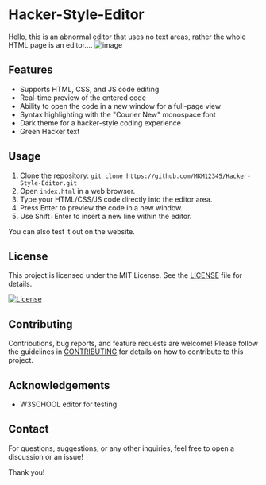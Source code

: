 # Hacker-Style-Editor

Hello, this is an abnormal editor that uses no text areas, rather the whole HTML page is an editor....
![image](https://github.com/MKM12345/Hacker-Style-Editor/assets/120132998/ef29cd59-8bfb-4c8d-bc61-143d869fa538)


## Features

- Supports HTML, CSS, and JS code editing
- Real-time preview of the entered code
- Ability to open the code in a new window for a full-page view
- Syntax highlighting with the "Courier New" monospace font
- Dark theme for a hacker-style coding experience
- Green Hacker text

## Usage

1. Clone the repository: `git clone https://github.com/MKM12345/Hacker-Style-Editor.git`
2. Open `index.html` in a web browser.
3. Type your HTML/CSS/JS code directly into the editor area.
4. Press Enter to preview the code in a new window.
5. Use Shift+Enter to insert a new line within the editor.

You can also test it out on the website.
## License

This project is licensed under the MIT License. See the [LICENSE](LICENSE) file for details.

[![License](https://img.shields.io/badge/license-MIT-blue.svg)](https://opensource.org/licenses/MIT)

## Contributing

Contributions, bug reports, and feature requests are welcome! Please follow the guidelines in [CONTRIBUTING](CONTRIBUTING.md) for details on how to contribute to this project.

## Acknowledgements

- W3SCHOOL editor for testing

## Contact

For questions, suggestions, or any other inquiries, feel  free to open a discussion or an issue!

Thank you!



